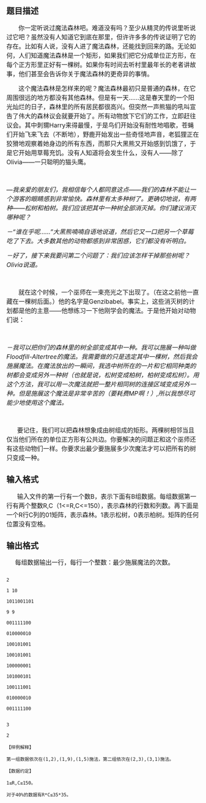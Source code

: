 ## 题目描述

<div>
 <span style="font-size: medium">       你一定听说过魔法森林吧。难道没有吗？至少从精灵的传说里听说过它吧？虽然没有人知道它到底在那里，但许许多多的传说证明了它的存在。比如有人说，没有人进了魔法森林，还能找到回来的路。无论如何，人们知道魔法森林是一个矩形，如果我们把它分成单位正方形，在每个正方形里正好有一棵树。如果你有时间去听村里最年长的老者讲故事，他们甚至会告诉你关于魔法森林的更奇异的事情。</span>
</div>
<div>
 <span style="font-size: medium">       这个魔法森林是怎样来的呢？魔法森林最初只是普通的森林，在它周围很远的地方都没有其他森林。但是有一天……这是春天里的一个阳光灿烂的日子，森林里的所有居民都很高兴。但突然一声熊猫的吼叫宣告了伟大的森林议会就要开始了。所有动物放下它们的工作，立即赶往议会。其中刺猬Harry来得最慢，于是鸟们开始没有耐性地唱歌，苍蝇们开始飞来飞去（不断地），野鹿开始发出一些奇怪地声音，老狐狸正在狡猾地观察着她身边的所有东西，而那只大黑熊又开始感到饥饿了，于是它开始用草莓充饥。没有人知道将会发生什么，没有人——除了Olivia——一只聪明的猫头鹰。</span>
</div>
<div>
 <span style="font-size: medium"> </span>
</div>
<div>
 <span style="font-size: medium"><i>—我亲爱的朋友们，我相信每个人都同意这点——我们的森林不能让一个游客的眼睛感到非常愉快。森林里有太多种树了。更确切地说，有两种——松树和柏树。我们应该把其中一种树全部消灭掉。你们建议消灭哪种呢？</i></span>
</div>
<div>
 <span style="font-size: medium"><i>－“谁在乎呢……”大黑熊喃喃自语地说道，然后它又一口把另一个草莓吃了下去。大多数其他的动物都感到非常困惑，它们都没有听明白。</i></span>
</div>
<div>
 <span style="font-size: medium"><i>－好了，接下来我要问第二个问题了：我们应该怎样干掉那些树呢？</i><i>Olivia</i><i>说道。</i></span>
</div>
<div>
 <span style="font-size: medium"> </span>
</div>
<div>
 <span style="font-size: medium">       就在这个时候，一个巫师在一束亮光之下出现了。（在这之前他一直藏在一棵树后面。）他的名字是Genzibabel。事实上，这些消灭树的计划都是他的主意——他想练习一下他刚学会的魔法。于是他开始对动物们说：</span>
</div>
<div>
 <span style="font-size: medium"> </span>
</div>
<div>
 <span style="font-size: medium"><i>－我可以把你们的森林里的树全部变成其中一种。我可以施展一种叫做</i><i>Floodfill-Altertree</i><i>的魔法。我需要做的只是选定其中一棵树，然后我会施展魔法。在魔法放出的一瞬间，我选中树所在的一片和它相同种类的树都会变成另外一种树（也就是说，松树变成柏树，柏树变成松树）。用这个方法，我可以用一次魔法就把一整片相同树的连接区域变成另外一种。但是施展这个魔法是非常辛苦的（要耗费</i><i>MP</i><i>啊！）</i><i>,</i><i>所以我想尽可能少地使用这个魔法。</i></span>
</div>
<div>
 <span style="font-size: medium"> </span>
</div>
<div style="text-indent: 21pt">
 <span style="font-size: medium">要记住，我们可以把森林想象成由树组成的矩形。两棵树相邻当且仅当他们所在的单位正方形有公共边。你要解决的问题正和这个巫师还有这些动物们一样。你要求出最少要施展多少次魔法才可以把所有的树只变成一种。</span>
</div>

## 输入格式

<div style="text-indent: 21pt">
 <span style="font-size: medium">输入文件的第一行有一个数B，表示下面有B组数据。每组数据第一行有两个整数R,C（1<=R,C<=150），表示森林的行数和列数。再下面是一个R行C列的01矩阵，表示森林。1表示松树，0表示柏树。矩阵的任何位置没有空格。</span>
</div>

## 输出格式

<div>
 <span style="font-size: medium">     每组数据输出一行，每行一个整数：最少施展魔法的次数。</span>
</div>

```input1
2
1 10
1011001101
9 9
001111100
010000010
100101001
100101001
100000001
101000101
100111001
010000010
001111100
```
```output1
3
2
【样例解释】
第一组数据依次在(1,2),(1,9),(1,5)施法，第二组依次在(2,3),(3,1)施法。
【数据约定】
1≤R,C≤150。
对于40%的数据有R*C≤35*35。
```
